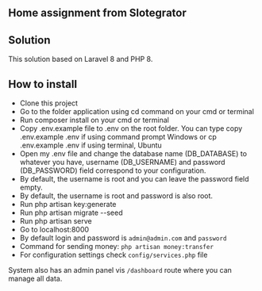 
## Home assignment from Slotegrator
## Solution

This solution based on Laravel 8 and PHP 8.

## How to install

- Clone this project
- Go to the folder application using cd command on your cmd or terminal
- Run composer install on your cmd or terminal
- Copy .env.example file to .env on the root folder. You can type copy .env.example .env if using command prompt Windows or cp .env.example .env if using terminal, Ubuntu
- Open my .env file and change the database name (DB_DATABASE) to whatever you have, username (DB_USERNAME) and password (DB_PASSWORD) field correspond to your configuration.
- By default, the username is root and you can leave the password field empty.
- By default, the username is root and password is also root.
- Run php artisan key:generate
- Run php artisan migrate --seed
- Run php artisan serve
- Go to localhost:8000
- By default login and password is `admin@admin.com` and `password`
- Command for sending money: `php artisan money:transfer`
- For configuration settings check `config/services.php` file

System also has an admin panel vis `/dashboard` route where you can manage all data.
